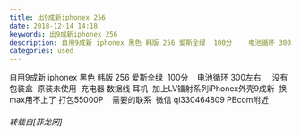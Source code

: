 ```yaml
---
title: 出9成新iphonex 256
date: 2018-12-14 14:18
keywords: 出9成新iphonex 256
description: 自用9成新 iphonex 黑色 韩版 256 爱斯全绿  100分    电池循环 300左右     没有包装盒  原装未使用  充电器 数据线 耳机  加上LV镭射系列iPhonex外壳9成新  换max用不上了 打包55000P    需要的联系  微信 qi330464809 PBcom附近
categories: used
---
```

<td class="t_f" id="postmessage_2469956">

自用9成新 iphonex 黑色 韩版 256 爱斯全绿  100分    电池循环 300左右     没有包装盒  原装未使用  充电器 数据线 耳机  加上LV镭射系列iPhonex外壳9成新  换max用不上了 打包55000P    需要的联系  微信 qi330464809 PBcom附近</td>
###### 转载自[菲龙网]